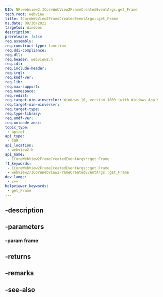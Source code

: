 ```yaml
---
UID: NF:webview2.ICoreWebView2FrameCreatedEventArgs.get_Frame
tech.root: webview
title: ICoreWebView2FrameCreatedEventArgs::get_Frame
ms.date: 09/20/2022
targetos: Windows
description: 
prerelease: false
req.assembly: 
req.construct-type: function
req.ddi-compliance: 
req.dll: 
req.header: webview2.h
req.idl: 
req.include-header: 
req.irql: 
req.kmdf-ver: 
req.lib: 
req.max-support: 
req.namespace: 
req.redist: 
req.target-min-winverclnt: Windows 10, version 1809 (with Windows App SDK 1.1 or later)
req.target-min-winversvr: 
req.target-type: 
req.type-library: 
req.umdf-ver: 
req.unicode-ansi: 
topic_type:
 - apiref
api_type:
 - COM
api_location:
 - webview2.h
api_name:
 - ICoreWebView2FrameCreatedEventArgs::get_Frame
f1_keywords:
 - ICoreWebView2FrameCreatedEventArgs::get_Frame
 - webview2/ICoreWebView2FrameCreatedEventArgs::get_Frame
dev_langs:
 - c++
helpviewer_keywords:
 - get_Frame
---
```


## -description

## -parameters

### -param frame

## -returns

## -remarks

## -see-also

